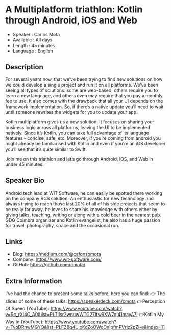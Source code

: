 A Multiplatform triathlon: Kotlin through Android, iOS and Web
=========================

* Speaker   : Carlos Mota
* Available : All days
* Length    : 45 minutes
* Language  : English

Description
-----------

For several years now, that we’ve been trying to find new solutions on how we could develop a single project and run it on all platforms. We’ve been seeing all types of solutions: some are web-based, others require you to learn a new language, and others even may require that you pay a monthly fee to use. It also comes with the drawback that all your UI depends on the framework implementation. So, if there’s a native update you’ll need to wait until someone rewrites the widgets for you to update your app.

Kotlin multiplatform gives us a new solution. It focuses on sharing your business logic across all platforms, leaving the UI to be implemented natively. Since it’s Kotlin, you can take full advantage of its language features - concise, safe, etc. Moreover, if you’re coming from android you might already be familiarised with Kotlin and even if you’re an iOS developer you’ll see that it’s quite similar to Swift.

Join me on this triathlon and let’s go through Android, iOS, and Web in under 45 minutes.

Speaker Bio
-----------

Android tech lead at WIT Software, he can easily be spotted there working on the company RCS solution. An enthusiastic for new technology and always trying to reach those last 20% of all of his side projects that seem to be really far away, he loves to share his knowledge with others either by giving talks, teaching, writing or along with a cold beer in the nearest pub. GDG Coimbra organizer and Kotlin evangelist, he also has a huge passion for travel, photography, space and the occasional run.


Links
-----

* Blog: https://medium.com/@cafonsomota
* Company: https://www.wit-software.com/
* GitHub: https://github.com/cmota/

Extra Information
-----------------

I've had the chance to present some talks before, here you can find:
👉 The slides of some of these talks: https://speakerdeck.com/cmota
👉Perception Of Speed (YouTube): https://www.youtube.com/watch?v=Rc_rXl4C_A0&list=PLTlIsr2wnuwWTG27Ifw9XW7ql41mayA7i
👉Kotlin My Way In (YouTube): https://www.youtube.com/watch?v=TvoDRnwMGYQ&list=PLFZ9q4L_xKcZoOWoOnIpfmPVriz2pZi-e&index=11

